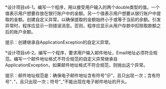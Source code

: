 *设计项目s6-1。编写一个程序，用以接受用户输入的两个double类型的值。一个值表示用户想要存放在银行账户中的金额。另一个值表示用户想要从银行账户中提取的金额。创建自定义异常，以确保提取的金额始终小于或等于当前的余额。引发异常时，程序应显示一则错误消息。否则，程序应显示从用户存款中扣除取款额之后的账户余额。

提示：创建继承自ApplicationException的自定义异常。



*设计项目s6-2。编写一个程序，要求用户输入邮件地址，Email地址必须符合规范。编写一个邮件地址格式不符合规范的自定义异常继承自ApplicationException，如果邮件地址格式不符合规范，则抛出这个异常。

提示：邮件地址规范是：确保电子邮件地址含有符号“＠”，且只出现一次；含有符号“．”，且只出现一次；符号“_”不能出现在电子邮件地址的开头。
